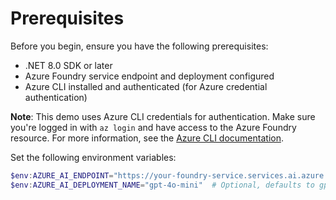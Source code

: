 # Prerequisites

Before you begin, ensure you have the following prerequisites:

- .NET 8.0 SDK or later
- Azure Foundry service endpoint and deployment configured
- Azure CLI installed and authenticated (for Azure credential authentication)

**Note**: This demo uses Azure CLI credentials for authentication. Make sure you're logged in with `az login` and have access to the Azure Foundry resource. For more information, see the [Azure CLI documentation](https://learn.microsoft.com/cli/azure/authenticate-azure-cli-interactively).

Set the following environment variables:

```powershell
$env:AZURE_AI_ENDPOINT="https://your-foundry-service.services.ai.azure.com/api/projects/your-foundry-project" # Replace with your Azure Foundry resource endpoint
$env:AZURE_AI_DEPLOYMENT_NAME="gpt-4o-mini"  # Optional, defaults to gpt-4o-mini
```
